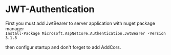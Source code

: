 # JWT-Authentication

First you must add JwtBearer to server application with nuget package manager    
`Install-Package Microsoft.AspNetCore.Authentication.JwtBearer -Version 3.1.8`

then configur startup and don't forget to add AddCors.

